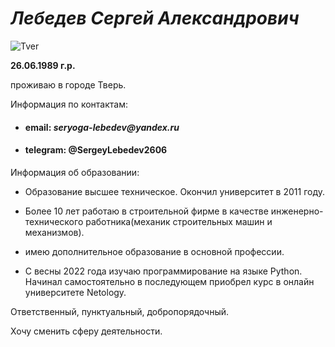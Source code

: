 # ***Лебедев Сергей Александрович***

![Tver](https://ic.pics.livejournal.com/zdorovs/16627846/1243651/1243651_original.jpg)

**26.06.1989 г.р.**





проживаю в городе Тверь.

Информация по контактам:

- #### email: _seryoga-lebedev@yandex.ru_
- #### telegram: @SergeyLebedev2606 
  
Информация об образовании:

- Образование высшее техническое. Окончил университет в 2011 году.
- Более 10 лет работаю в строительной фирме в качестве инженерно-технического работника(механик строительных машин и механизмов).
- имею дополнительное образование в основной профессии.
  
- С весны 2022 года изучаю программирование на языке Python. Начинал самостоятельно в последующем приобрел курс в онлайн университете Netology.


Ответственный, пунктуальный, добропорядочный.


Хочу сменить сферу деятельности.
